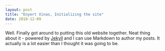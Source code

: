 ```yaml
---
layout: post
title: "Enyert Vinas, Initializing the site"
date: 2018-12-09
---
```


Well. Finally got around to putting this old website together. 
Neat thing about it - powered by [Jekyll](http://jekyllrb.com) and 
I can use Markdown to author my posts. It actually is a lot easier than I thought it was going to be.
